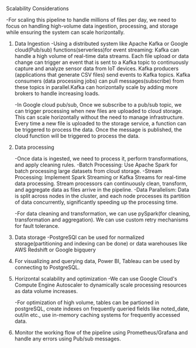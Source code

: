 Scalability Considerations

-For scaling this pipeline to handle millions of files per day, we need to focus on handling high-volume data ingestion, processing, and storage while ensuring the system can scale horizontally.

1. Data Ingestion
    -Using a distributed system like Apache Kafka or Google cloud(Pub/sub) functions(serverless)for event streaming:
    Kafka can handle a high volume of real-time data streams. Each file upload or data change can
    trigger an event that is sent to a Kafka topic to continuously capture and analyze sensor data from IoT devices. Kafka producers (applications that generate CSV files) send events to Kafka topics. Kafka consumers (data processing jobs) can pull messages(subscribe) from these topics in parallel.Kafka can horizontally scale by adding more brokers to handle increasing loads.

    -In Google cloud pub/sub, Once we subscribe to a pub/sub topic, we can trigger processing when new files are uploaded to cloud storage. This can scale horizontally without the need to manage infrastructure. Every time a new file is uploaded to the storage service, a function can be triggered to process the data. Once the message is published, the cloud function will be triggered to process the data.

2. Data processing

    -Once data is ingested, we need to process it, perform transformations, and apply cleaning rules.
        -Batch Processing:
        Use Apache Spark for batch processing large datasets from cloud storage.
        -Stream Processing:
        Implement Spark Streaming or Kafka Streams for real-time data processing.
        Stream processors can continuously clean, transform, and aggregate data as files arrive in the pipeline.
        -Data Parallelism: Data is split across nodes in the cluster, and each node processes its partition of data concurrently, significantly speeding up the processing time.

    -For data cleaning and transformation, we can use pySpark(for cleaning, transformation and aggregation). We can use custom retry mechanisms for fault tolerance.

3. Data storage
    -PostgreSQl can be used for normalized storage(partitioning and indexing can be done) or data warehouses like AWS Redshift or Google bigquery 

4. For visualizing and querying data, Power BI, Tableau can be used by connecting to PostgreSQL.

5. Horizontal scalability and optimization
    -We can use Google Cloud's Compute Engine Autoscaler to dynamically scale processing resources as data volume increases.

    -For optimization of high volume, tables can be partioned in postgreSQL, create indexes on frequently queried fields like noted_date, out/in etc., use in-memory caching systems for frequently accessed data.

6. Monitor the working flow of the pipeline using Prometheus/Grafana and handle any errors using Pub/sub messages.